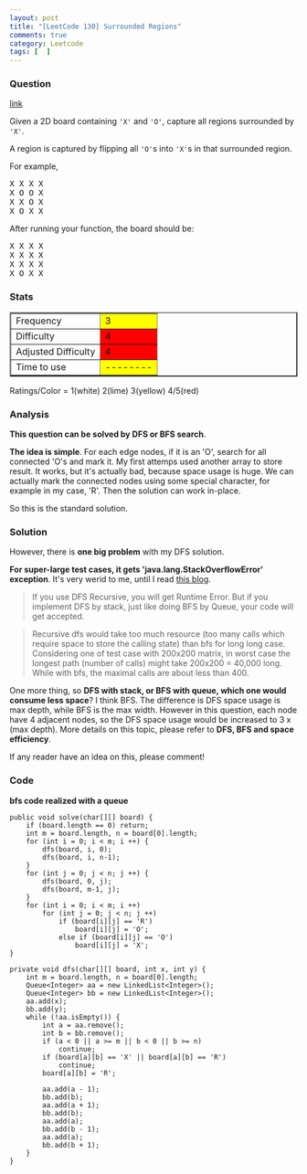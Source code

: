 ```yaml
---
layout: post
title: "[LeetCode 130] Surrounded Regions"
comments: true
category: Leetcode
tags: [  ]
---
```



### Question 
[link](https://oj.leetcode.com/problems/surrounded-regions/)

<div class="question-content">
            <p></p><p>
Given a 2D board containing <code>'X'</code> and <code>'O'</code>, capture all regions surrounded by <code>'X'</code>.</p>

<p>A region is captured by flipping all <code>'O'</code>s into <code>'X'</code>s in that surrounded region.
</p>

<p>
For example,<br>
</p><pre>X X X X
X O O X
X X O X
X O X X
</pre>
<p></p>

<p>
After running your function, the board should be:
</p><pre>X X X X
X X X X
X X X X
X O X X
</pre>
<p></p><p></p>
          </div>

### Stats
<table border="2">
	<tr>
		<td>Frequency</td>
		<td bgcolor="yellow">3</td>
	</tr>
	<tr>
		<td>Difficulty</td>
		<td bgcolor="red">4</td>
	</tr>
	<tr>
		<td>Adjusted Difficulty</td>
		<td bgcolor="red">4</td>
	</tr>
	<tr>
		<td>Time to use</td>
		<td bgcolor="yellow">--------</td>
	</tr>
</table>

Ratings/Color = 1(white) 2(lime) 3(yellow) 4/5(red)

### Analysis

__This question can be solved by DFS or BFS search__. 

__The idea is simple__. For each edge nodes, if it is an 'O', search for all connected 'O's and mark it. My first attemps used another array to store result. It works, but it's actually bad, because space usage is huge. We can actually mark the connected nodes using some special character, for example in my case, 'R'. Then the solution can work in-place. 

So this is the standard solution. 

### Solution

However, there is __one big problem__ with my DFS solution. 

__For super-large test cases, it gets 'java.lang.StackOverflowError' exception__. It's very werid to me, until I read [this blog](https://oj.leetcode.com/discuss/1723/my-code-can-not-pass-this-longest-case). 

> If you use DFS Recursive, you will get Runtime Error. But if you implement DFS by stack, just like doing BFS by Queue, your code will get accepted. 

> Recursive dfs would take too much resource (too many calls which require space to store the calling state) than bfs for long long case. Considering one of test case with 200x200 matrix, in worst case the longest path (number of calls) might take 200x200 = 40,000 long. While with bfs, the maximal calls are about less than 400. 

One more thing, so __DFS with stack, or BFS with queue, which one would consume less space__? I think BFS. The difference is DFS space usage is max depth, while BFS is the max width. However in this question, each node have 4 adjacent nodes, so the DFS space usage would be increased to 3 x (max depth). More details on this topic, please refer to __DFS, BFS and space efficiency__. 

If any reader have an idea on this, please comment!

### Code

__bfs code realized with a queue__

    public void solve(char[][] board) {
        if (board.length == 0) return;
        int m = board.length, n = board[0].length;
        for (int i = 0; i < m; i ++) {
            dfs(board, i, 0);
            dfs(board, i, n-1);
        }
        for (int j = 0; j < n; j ++) {
            dfs(board, 0, j);
            dfs(board, m-1, j);
        }
		for (int i = 0; i < m; i ++) 
			for (int j = 0; j < n; j ++) 
				if (board[i][j] == 'R') 
					board[i][j] = 'O';
				else if (board[i][j] == 'O') 
					board[i][j] = 'X';
    }
    
    private void dfs(char[][] board, int x, int y) {
        int m = board.length, n = board[0].length;
        Queue<Integer> aa = new LinkedList<Integer>();
        Queue<Integer> bb = new LinkedList<Integer>();
        aa.add(x);
        bb.add(y);
        while (!aa.isEmpty()) {
            int a = aa.remove();
            int b = bb.remove();
			if (a < 0 || a >= m || b < 0 || b >= n) 
				continue;
            if (board[a][b] == 'X' || board[a][b] == 'R') 
				continue;
            board[a][b] = 'R';
			
			aa.add(a - 1);
			bb.add(b);
			aa.add(a + 1);
			bb.add(b);
			aa.add(a);
			bb.add(b - 1);
			aa.add(a);
			bb.add(b + 1);
        }
    }

